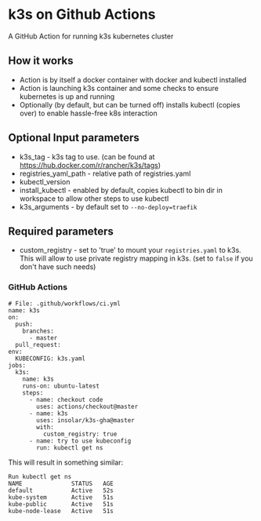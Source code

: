 # k3s on Github Actions

A GitHub Action for running k3s kubernetes cluster


## How it works
 * Action is by itself a docker container with docker and kubectl installed
 * Action is launching k3s container and some checks to ensure kubernetes is up and running
 * Optionally (by default, but can be turned off) installs kubectl (copies over) to enable hassle-free k8s interaction

## Optional Input parameters
 * k3s_tag - k3s tag to use. (can be found at https://hub.docker.com/r/rancher/k3s/tags)
 * registries_yaml_path - relative path of registries.yaml
 * kubectl_version
 * install_kubectl - enabled by default, copies kubectl to bin dir in workspace to allow other steps to use kubectl
 * k3s_arguments - by default set to `--no-deploy=traefik`

## Required parameters
 * custom_registry - set to 'true' to mount your `registries.yaml` to k3s. This will allow to use private registry mapping in k3s. (set to `false` if you don't have such needs)
 
### GitHub Actions
```
# File: .github/workflows/ci.yml
name: k3s
on:
  push:
    branches:
      - master
  pull_request:
env:
  KUBECONFIG: k3s.yaml
jobs:
  k3s:
    name: k3s
    runs-on: ubuntu-latest
    steps:
      - name: checkout code
        uses: actions/checkout@master
      - name: k3s
        uses: insolar/k3s-gha@master
        with:
          custom_registry: true
      - name: try to use kubeconfig
        run: kubectl get ns
```

This will result in something similar:
```
Run kubectl get ns
NAME              STATUS   AGE
default           Active   52s
kube-system       Active   51s
kube-public       Active   51s
kube-node-lease   Active   51s
```
